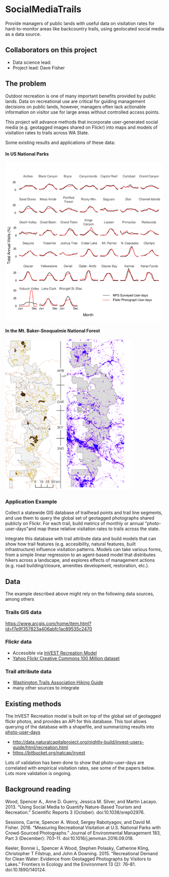 # SocialMediaTrails

Provide managers of public lands with useful data on visitation rates for hard-to-monitor areas like backcountry trails, using geolocated social media as a data source.

## Collaborators on this project

- Data science lead: 
- Project lead: Dave Fisher

## The problem

Outdoor recreation is one of many important benefits provided by public lands. Data on recreational use are critical for guiding management decisions on public lands, however, managers often lack actionable information on visitor use for large areas without controlled access points. 

This project will advance methods that incorporate user-generated social media (e.g. geotagged images shared on Flickr) into maps and models of visitation rates to trails across WA State.

Some existing results and applications of these data:

#### In US National Parks
<img src="img/nps.png" width="500">

#### In the Mt. Baker-Snoqualmie National Forest
<img src="img/mbs.png" width="400">


### Application Example

Collect a statewide GIS database of trailhead points and trail line segments, and use them to query the global set of geotagged photographs shared publicly on Flickr. For each trail, build metrics of monthly or annual "photo-user-days"and map these relative visitation rates to trails across the state. 

Integrate this database with trail attribute data and build models that can show how trail features (e.g. accesibility, natural features, built infrastructure) influence visitation patterns. Models can take various forms, from a simple linear regression to an agent-based model that distributes hikers across a landscape, and explores effects of management actions (e.g. road building/closure, amenities development, restoration, etc.).


## Data   

The example described above might rely on the following data sources, among others

### Trails GIS data
https://www.arcgis.com/home/item.html?id=f7e9f357823a406abfc1ac89535c2470

### Flickr data
- Accessible via [InVEST Recreation Model](https://www.naturalcapitalproject.org/invest/)
- [Yahoo Flickr Creative Commons 100 Million dataset](http://yfcc100m.appspot.com/)

### Trail attribute data
- [Washington Trails Association Hiking Guide](http://www.wta.org/go-outside/hikes)
- many other sources to integrate


## Existing methods

The InVEST Recreation model is built on top of the global set of geotagged flickr photos, and provides an API for this database. This tool allows querying of the database with a shapefile, and summarizing results into [photo-user-days](http://data.naturalcapitalproject.org/nightly-build/invest-users-guide/html/recreation.html#rec-photos)
- http://data.naturalcapitalproject.org/nightly-build/invest-users-guide/html/recreation.html
- https://bitbucket.org/natcap/invest

Lots of validation has been done to show that photo-user-days are correlated with empirical visitation rates, see some of the papers below. Lots more validation is ongoing.


## Background reading

Wood, Spencer A., Anne D. Guerry, Jessica M. Silver, and Martin Lacayo. 2013. “Using Social Media to Quantify Nature-Based Tourism and Recreation.” Scientific Reports 3 (October). doi:10.1038/srep02976.

Sessions, Carrie, Spencer A. Wood, Sergey Rabotyagov, and David M. Fisher. 2016. “Measuring Recreational Visitation at U.S. National Parks with Crowd-Sourced Photographs.” Journal of Environmental Management 183, Part 3 (December): 703–11. doi:10.1016/j.jenvman.2016.09.018.

Keeler, Bonnie L, Spencer A Wood, Stephen Polasky, Catherine Kling, Christopher T Filstrup, and John A Downing. 2015. “Recreational Demand for Clean Water: Evidence from Geotagged Photographs by Visitors to Lakes.” Frontiers in Ecology and the Environment 13 (2): 76–81. doi:10.1890/140124.
